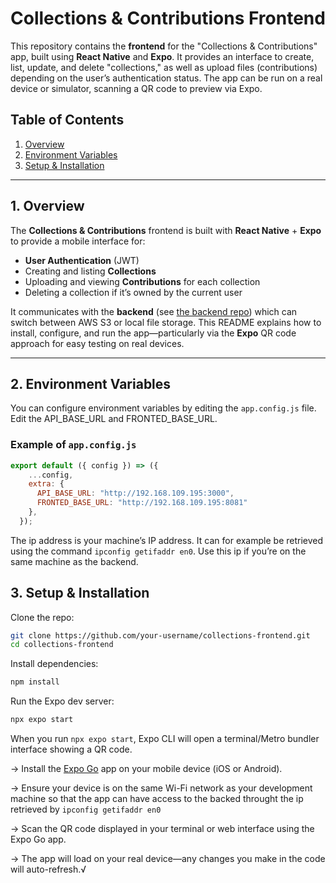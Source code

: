# Collections & Contributions Frontend

This repository contains the **frontend** for the "Collections & Contributions" app, built using **React Native** and **Expo**. It provides an interface to create, list, update, and delete "collections," as well as upload files (contributions) depending on the user’s authentication status. The app can be run on a real device or simulator, scanning a QR code to preview via Expo.

## Table of Contents

1. [Overview](#1-overview)  
2. [Environment Variables](#2-environment-variables)  
3. [Setup & Installation](#3-setup--installation)  

---

## 1. Overview

The **Collections & Contributions** frontend is built with **React Native** + **Expo** to provide a mobile interface for:

- **User Authentication** (JWT)  
- Creating and listing **Collections**  
- Uploading and viewing **Contributions** for each collection  
- Deleting a collection if it’s owned by the current user

It communicates with the **backend** (see [the backend repo](https://github.com/Kidist-Abraham/AlphaCollectionsApi)) which can switch between AWS S3 or local file storage. This README explains how to install, configure, and run the app—particularly via the **Expo** QR code approach for easy testing on real devices.

---

## 2. Environment Variables

You can configure environment variables by editing the `app.config.js` file. Edit the API_BASE_URL and FRONTED_BASE_URL.

### Example of `app.config.js`
```js
export default ({ config }) => ({
    ...config,
    extra: {
      API_BASE_URL: "http://192.168.109.195:3000",
      FRONTED_BASE_URL: "http://192.168.109.195:8081"
    },
  });
```
The ip address is your machine’s IP address. It can for example be retrieved using the command `ipconfig getifaddr en0`. Use this ip if you’re on the same machine as the backend.

## 3. Setup & Installation

Clone the repo:

```bash
git clone https://github.com/your-username/collections-frontend.git
cd collections-frontend
```

Install dependencies:

```bash
npm install
```


Run the Expo dev server:

```bash
npx expo start
```


When you run `npx expo start`, Expo CLI will open a terminal/Metro bundler interface showing a QR code.

-> Install the [Expo Go](https://expo.dev/go) app on your mobile device (iOS or Android).

-> Ensure your device is on the same Wi-Fi network as your development machine so that the app can have access to the backed throught the ip retrieved by `ipconfig getifaddr en0`

-> Scan the QR code displayed in your terminal or web interface using the Expo Go app.

-> The app will load on your real device—any changes you make in the code will auto-refresh.√